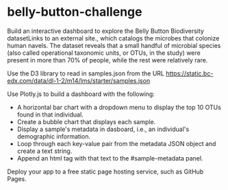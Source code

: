 # belly-button-challenge

Build an interactive dashboard to explore the Belly Button Biodiversity datasetLinks to an external site., which catalogs the microbes that colonize human navels. The dataset reveals that a small handful of microbial species (also called operational taxonomic units, or OTUs, in the study) were present in more than 70% of people, while the rest were relatively rare.

Use the D3 library to read in samples.json from the URL https://static.bc-edx.com/data/dl-1-2/m14/lms/starter/samples.json

Use Plotly.js to build a dashboard with the following:
* A horizontal bar chart with a dropdown menu to display the top 10 OTUs found in that individual.
* Create a bubble chart that displays each sample.
* Display a sample's metadata in dasboard, i.e., an individual's demographic information.
* Loop through each key-value pair from the metadata JSON object and create a text string.
* Append an html tag with that text to the #sample-metadata panel.

Deploy your app to a free static page hosting service, such as GitHub Pages. 
